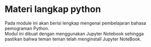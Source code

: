 # Materi langkap python

Pada module ini  akan berisi lengkap mengenai pembelajaran bahasa pemograman Python.
<br>Modul ini dibuat dengan menggunakan Jupyter Notebook sehingga pastikan bahwa teman teman telah menginstall Jupyter NoteBook.

